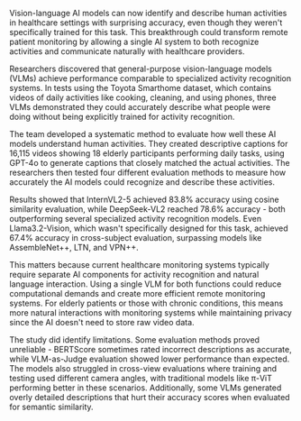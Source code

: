 Vision-language AI models can now identify and describe human activities in healthcare settings with surprising accuracy, even though they weren't specifically trained for this task. This breakthrough could transform remote patient monitoring by allowing a single AI system to both recognize activities and communicate naturally with healthcare providers.

Researchers discovered that general-purpose vision-language models (VLMs) achieve performance comparable to specialized activity recognition systems. In tests using the Toyota Smarthome dataset, which contains videos of daily activities like cooking, cleaning, and using phones, three VLMs demonstrated they could accurately describe what people were doing without being explicitly trained for activity recognition.

The team developed a systematic method to evaluate how well these AI models understand human activities. They created descriptive captions for 16,115 videos showing 18 elderly participants performing daily tasks, using GPT-4o to generate captions that closely matched the actual activities. The researchers then tested four different evaluation methods to measure how accurately the AI models could recognize and describe these activities.

Results showed that InternVL2-5 achieved 83.8% accuracy using cosine similarity evaluation, while DeepSeek-VL2 reached 78.6% accuracy - both outperforming several specialized activity recognition models. Even Llama3.2-Vision, which wasn't specifically designed for this task, achieved 67.4% accuracy in cross-subject evaluation, surpassing models like AssembleNet++, LTN, and VPN++.

This matters because current healthcare monitoring systems typically require separate AI components for activity recognition and natural language interaction. Using a single VLM for both functions could reduce computational demands and create more efficient remote monitoring systems. For elderly patients or those with chronic conditions, this means more natural interactions with monitoring systems while maintaining privacy since the AI doesn't need to store raw video data.

The study did identify limitations. Some evaluation methods proved unreliable - BERTScore sometimes rated incorrect descriptions as accurate, while VLM-as-Judge evaluation showed lower performance than expected. The models also struggled in cross-view evaluations where training and testing used different camera angles, with traditional models like π-ViT performing better in these scenarios. Additionally, some VLMs generated overly detailed descriptions that hurt their accuracy scores when evaluated for semantic similarity.